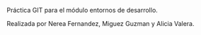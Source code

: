 Práctica GIT para el módulo entornos de desarrollo.

Realizada por Nerea Fernandez, Miguez Guzman y Alicia Valera.